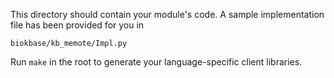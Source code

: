 This directory should contain your module's code.
A sample implementation file has been provided for you in

```biokbase/kb_memote/Impl.py```

Run `make` in the root to generate your language-specific client libraries.
